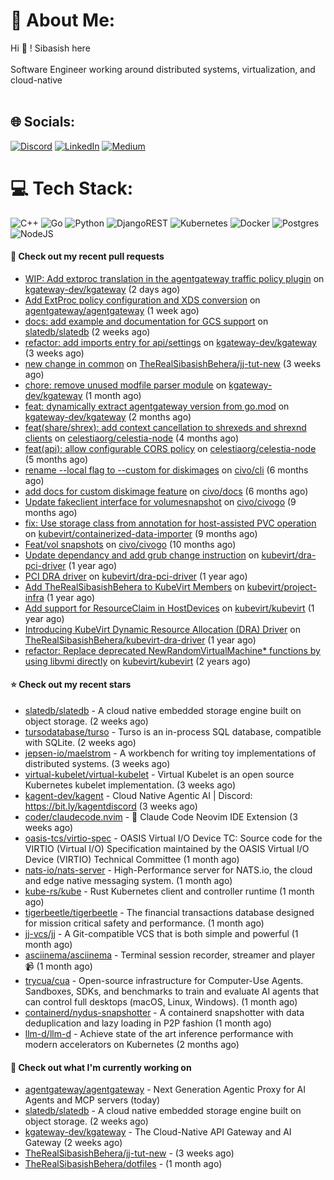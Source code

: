 # 💫 About Me:
Hi 👋 ! Sibasish here <br><br> Software Engineer working around distributed systems, virtualization, and cloud-native <br><br>

## 🌐 Socials:
[![Discord](https://img.shields.io/badge/Discord-%237289DA.svg?logo=discord&logoColor=white)](htttps://discord.gg/FangedHamster#6966) [![LinkedIn](https://img.shields.io/badge/LinkedIn-%230077B5.svg?logo=linkedin&logoColor=white)](https://linkedin.com/in/sibasish-behera-b33532224) [![Medium](https://img.shields.io/badge/Medium-12100E?logo=medium&logoColor=white)](https://medium.com/@@beherasibasishkkc) 

# 💻 Tech Stack:
![C++](https://img.shields.io/badge/c++-%2300599C.svg?style=for-the-badge&logo=c%2B%2B&logoColor=white) ![Go](https://img.shields.io/badge/go-%2300ADD8.svg?style=for-the-badge&logo=go&logoColor=white) ![Python](https://img.shields.io/badge/python-3670A0?style=for-the-badge&logo=python&logoColor=ffdd54) ![DjangoREST](https://img.shields.io/badge/DJANGO-REST-ff1709?style=for-the-badge&logo=django&logoColor=white&color=ff1709&labelColor=gray) ![Kubernetes](https://img.shields.io/badge/kubernetes-%23326ce5.svg?style=for-the-badge&logo=kubernetes&logoColor=white) ![Docker](https://img.shields.io/badge/docker-%230db7ed.svg?style=for-the-badge&logo=docker&logoColor=white) ![Postgres](https://img.shields.io/badge/postgres-%23316192.svg?style=for-the-badge&logo=postgresql&logoColor=white) ![NodeJS](https://img.shields.io/badge/node.js-6DA55F?style=for-the-badge&logo=node.js&logoColor=white) 


#### 🔨 Check out my recent pull requests

- [WIP: Add extproc translation in the agentgateway traffic policy plugin](https://github.com/kgateway-dev/kgateway/pull/12667) on [kgateway-dev/kgateway](https://github.com/kgateway-dev/kgateway) (2 days ago)
- [Add ExtProc policy configuration and XDS conversion](https://github.com/agentgateway/agentgateway/pull/535) on [agentgateway/agentgateway](https://github.com/agentgateway/agentgateway) (1 week ago)
- [docs: add example and documentation for GCS support](https://github.com/slatedb/slatedb/pull/927) on [slatedb/slatedb](https://github.com/slatedb/slatedb) (2 weeks ago)
- [refactor: add imports entry for api/settings](https://github.com/kgateway-dev/kgateway/pull/12446) on [kgateway-dev/kgateway](https://github.com/kgateway-dev/kgateway) (3 weeks ago)
- [new change in common](https://github.com/TheRealSibasishBehera/jj-tut-new/pull/1) on [TheRealSibasishBehera/jj-tut-new](https://github.com/TheRealSibasishBehera/jj-tut-new) (3 weeks ago)
- [chore: remove unused modfile parser module](https://github.com/kgateway-dev/kgateway/pull/12198) on [kgateway-dev/kgateway](https://github.com/kgateway-dev/kgateway) (1 month ago)
- [feat: dynamically extract agentgateway version from go.mod](https://github.com/kgateway-dev/kgateway/pull/12041) on [kgateway-dev/kgateway](https://github.com/kgateway-dev/kgateway) (2 months ago)
- [feat(share/shrex): add context cancellation to shrexeds and shrexnd clients](https://github.com/celestiaorg/celestia-node/pull/4324) on [celestiaorg/celestia-node](https://github.com/celestiaorg/celestia-node) (4 months ago)
- [feat(api): allow configurable CORS policy](https://github.com/celestiaorg/celestia-node/pull/4266) on [celestiaorg/celestia-node](https://github.com/celestiaorg/celestia-node) (5 months ago)
- [rename --local flag to --custom for diskimages](https://github.com/civo/cli/pull/538) on [civo/cli](https://github.com/civo/cli) (6 months ago)
- [add docs for custom diskimage feature](https://github.com/civo/docs/pull/151) on [civo/docs](https://github.com/civo/docs) (6 months ago)
- [Update fakeclient interface for volumesnapshot](https://github.com/civo/civogo/pull/231) on [civo/civogo](https://github.com/civo/civogo) (9 months ago)
- [fix: Use storage class from annotation for host-assisted PVC operation](https://github.com/kubevirt/containerized-data-importer/pull/3585) on [kubevirt/containerized-data-importer](https://github.com/kubevirt/containerized-data-importer) (9 months ago)
- [Feat/vol snapshots](https://github.com/civo/civogo/pull/226) on [civo/civogo](https://github.com/civo/civogo) (10 months ago)
- [Update dependancy and add grub change instruction](https://github.com/kubevirt/dra-pci-driver/pull/5) on [kubevirt/dra-pci-driver](https://github.com/kubevirt/dra-pci-driver) (1 year ago)
- [PCI DRA driver](https://github.com/kubevirt/dra-pci-driver/pull/1) on [kubevirt/dra-pci-driver](https://github.com/kubevirt/dra-pci-driver) (1 year ago)
- [Add TheRealSibasishBehera to KubeVirt Members](https://github.com/kubevirt/project-infra/pull/3578) on [kubevirt/project-infra](https://github.com/kubevirt/project-infra) (1 year ago)
- [Add support for ResourceClaim in  HostDevices](https://github.com/kubevirt/kubevirt/pull/12533) on [kubevirt/kubevirt](https://github.com/kubevirt/kubevirt) (1 year ago)
- [Introducing KubeVirt Dynamic Resource Allocation (DRA) Driver](https://github.com/TheRealSibasishBehera/kubevirt-dra-driver/pull/1) on [TheRealSibasishBehera/kubevirt-dra-driver](https://github.com/TheRealSibasishBehera/kubevirt-dra-driver) (1 year ago)
- [refactor: Replace deprecated NewRandomVirtualMachine* functions by using libvmi directly](https://github.com/kubevirt/kubevirt/pull/11621) on [kubevirt/kubevirt](https://github.com/kubevirt/kubevirt) (2 years ago)

#### ⭐ Check out my recent stars

- [slatedb/slatedb](https://github.com/slatedb/slatedb) - A cloud native embedded storage engine built on object storage. (2 weeks ago)
- [tursodatabase/turso](https://github.com/tursodatabase/turso) - Turso is an in-process SQL database, compatible with SQLite. (2 weeks ago)
- [jepsen-io/maelstrom](https://github.com/jepsen-io/maelstrom) - A workbench for writing toy implementations of distributed systems. (3 weeks ago)
- [virtual-kubelet/virtual-kubelet](https://github.com/virtual-kubelet/virtual-kubelet) - Virtual Kubelet is an open source Kubernetes kubelet implementation. (3 weeks ago)
- [kagent-dev/kagent](https://github.com/kagent-dev/kagent) - Cloud Native Agentic AI | Discord: https://bit.ly/kagentdiscord (3 weeks ago)
- [coder/claudecode.nvim](https://github.com/coder/claudecode.nvim) - 🧩 Claude Code Neovim IDE Extension (3 weeks ago)
- [oasis-tcs/virtio-spec](https://github.com/oasis-tcs/virtio-spec) - OASIS Virtual I/O Device TC: Source code for the VIRTIO (Virtual I/O) Specification maintained by the OASIS Virtual I/O Device (VIRTIO) Technical Committee (1 month ago)
- [nats-io/nats-server](https://github.com/nats-io/nats-server) - High-Performance server for NATS.io, the cloud and edge native messaging system. (1 month ago)
- [kube-rs/kube](https://github.com/kube-rs/kube) - Rust Kubernetes client and controller runtime (1 month ago)
- [tigerbeetle/tigerbeetle](https://github.com/tigerbeetle/tigerbeetle) - The financial transactions database designed for mission critical safety and performance. (1 month ago)
- [jj-vcs/jj](https://github.com/jj-vcs/jj) - A Git-compatible VCS that is both simple and powerful (1 month ago)
- [asciinema/asciinema](https://github.com/asciinema/asciinema) - Terminal session recorder, streamer and player 📹 (1 month ago)
- [trycua/cua](https://github.com/trycua/cua) - Open-source infrastructure for Computer-Use Agents. Sandboxes, SDKs, and benchmarks to train and evaluate AI agents that can control full desktops (macOS, Linux, Windows). (1 month ago)
- [containerd/nydus-snapshotter](https://github.com/containerd/nydus-snapshotter) - A containerd snapshotter with data deduplication and lazy loading in P2P fashion (1 month ago)
- [llm-d/llm-d](https://github.com/llm-d/llm-d) - Achieve state of the art inference performance with modern accelerators on Kubernetes (2 months ago)

#### 👷 Check out what I'm currently working on

- [agentgateway/agentgateway](https://github.com/agentgateway/agentgateway) - Next Generation Agentic Proxy for AI Agents and MCP servers (today)
- [slatedb/slatedb](https://github.com/slatedb/slatedb) - A cloud native embedded storage engine built on object storage. (2 weeks ago)
- [kgateway-dev/kgateway](https://github.com/kgateway-dev/kgateway) - The Cloud-Native API Gateway and AI Gateway (2 weeks ago)
- [TheRealSibasishBehera/jj-tut-new](https://github.com/TheRealSibasishBehera/jj-tut-new) -  (3 weeks ago)
- [TheRealSibasishBehera/dotfiles](https://github.com/TheRealSibasishBehera/dotfiles) -  (1 month ago)

